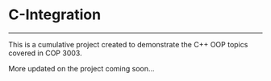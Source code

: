 # C-Integration
--------------------------------------------------------------------------------------------------

This is a cumulative project created to demonstrate the C++ OOP topics covered in COP 3003.

More updated on the project coming soon...
